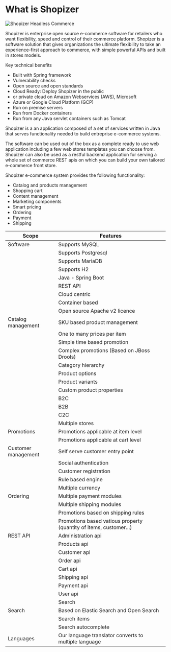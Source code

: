 # What is Shopizer

![Shopizer Headless Commerce](/images/shopizer_resized_transparent.png "Shopizer headless commerce")

Shopizer is enterprise open source e-commerce software for retailers who want flexibility, speed and control of their commerce platform. Shopizer is a software solution that gives organizations the ultimate flexibility to take an experience-first approach to commerce, with simple powerful APIs and built in stores models.

Key technical benefits

  - Built with Spring framework
  - Vulnerability checks
  - Open source and open standards
  - Cloud Ready: Deploy Shopizer in the public
  - or private cloud on Amazon Webservices (AWS), Microsoft
  - Azure or Google Cloud Platform (GCP)
  - Run on premise servers
  - Run from Docker containers
  - Run from any Java servlet containers such as Tomcat


Shopizer is a an application composed of a set of services written in Java that serves functionality needed to build entreprise e-commerce systems.

The software can be used out of the box as a complete ready to use web application including a few web stores templates you can choose from. Shopizer can also be used as a restful backend application for serving a whole set of commerce REST apis on which you can build your own tailored e-commerce front store.

Shopizer e-commerce system provides the following functionality:
  - Catalog and products management
  - Shopping cart
  - Content management
  - Marketing components
  - Smart pricing
  - Ordering
  - Payment
  - Shipping

  |Scope|Features|
|--- |--- |
|Software|Supports MySQL|
||Supports Postgresql|
||Supports MariaDB|
||Supports H2|
||Java - Spring Boot|
||REST API|
||Cloud centric|
||Container based|
||Open source Apache v2 licence|
|Catalog management|SKU based product management|
||One to many prices per item|
||Simple time based promotion|
||Complex promotions (Based on JBoss Drools)|
||Category hierarchy|
||Product options|
||Product variants|
||Custom product properties|
||B2C|
||B2B|
||C2C|
||Multiple stores|
|Promotions|Promotions applicable at item level|
||Promotions applicable at cart level|
|Customer management|Self serve customer entry point|
||Social authentication|
||Customer registration|
||Rule based engine|
||Multiple currency|
|Ordering|Multiple payment modules|
||Multiple shipping modules|
||Promotions based on shipping rules|
||Promotions based vatious property (quantity of items, customer...)|
|REST API|Administration api|
||Products api|
||Customer api|
||Order api|
||Cart api|
||Shipping api|
||Payment api|
||User api|
||Search|
|Search|Based on Elastic Search and Open Search|
||Search items|
||Search autocomplete|
|Languages|Our language translator converts to multiple language|


